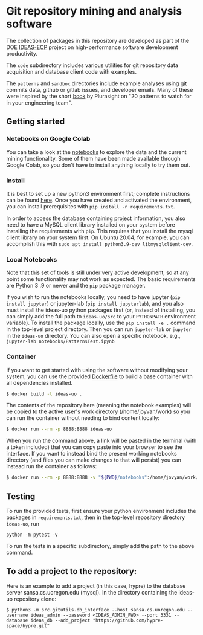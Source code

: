 # Git repository mining and analysis software

The collection of packages in this repository are developed as part of the 
DOE [IDEAS-ECP](https://ideas-productivity.org/) project on high-performance software 
development productivity. 

The `code` subdirectory includes various utilities for git repository data acquisition 
and database client code with examples. 

The `patterns` and `sandbox` directories include example analyses using git commits data, 
github or gitlab issues, and developer emails. Many of these were inspired by the 
short [book](https://www.pluralsight.com/content/dam/pluralsight2/landing-pages/offers/flow/pdf/Pluralsight_20Patterns_ebook.pdf) 
by Plurasight on "20 patterns to watch for in your engineering team".

## Getting started

### Notebooks on Google Colab

You can take a look at the [notebooks](notebooks) to explore the data and the current mining functionality.
Some of them have been made available through Google Colab, so you don't have to install anything locally to try them out.

### Install

It is best to set up a new python3 environment first; complete instructions can be 
found [here](https://docs.python.org/3/library/venv.html). 
Once you have created and activated the environment, you can install prerequisites with 
`pip install -r requirements.txt`.

In order to access the database containing project information, you also need to have 
a MySQL client library installed on your system before installing the requirements with `pip`. 
This requires that you install the mysql client library on your system first. On
Ubuntu 20.04, for example, you can accomplish this with `sudo apt install python3.9-dev libmysqlclient-dev`.

### Local Notebooks

Note that this set of tools is still under very active development, so at any point 
some functionality may not work as expected. The basic requirements are Python 3
.9 or newer and the `pip` package manager.

If you wish to run the notebooks locally, you need to have jupyter (`pip install jupyter`) 
or jupyter-lab (`pip install jupyterlab`), 
and you also must install the ideas-uo python packages first 
(or, instead of installing, you can simply add the full path to `ideas-uo/src` to your `PYTHONPATH` environment variable). 
To install the package
locally, use the `pip install -e .` command in the top-level project directory. 
Then you can run `jupyter-lab` or `jupyter`
in the `ideas-uo` directory. You can also open a specific notebook, 
e.g., `jupyter-lab notebooks/PatternsTest.ipynb`

### Container

If you want to get started with using the software without modifying your system,
you can use the provided [Dockerfile](Dockerfile) to build a base container with
all dependencies installed. 

```bash
$ docker build -t ideas-uo .
```

The contents of the repository here (meaning the notebook examples) will be copied
to the active user's work directory (/home/joyvan/work) so you can run the container
without needing to bind content locally:

```bash
$ docker run --rm -p 8888:8888 ideas-uo
```

When you run the command above, a link will be pasted in the terminal (with a token included)
that you can copy paste into your browser to see the interface. If you want
to instead bind the present working notebooks directory (and files you can make changes to
that will persist) you can instead run the container as follows:

```bash
$ docker run --rm -p 8888:8888 -v "${PWD}/notebooks":/home/jovyan/work/notebooks ideas-uo
```

## Testing

To run the provided tests, first ensure your python environment includes the packages 
in `requirements.txt`, then in the top-level repository directory `ideas-uo`, run
```
python -m pytest -v
```
To run the tests in a specific subdirectory, simply add the path to the above command.

## To add a project to the repository:

Here is an example to add a project (in this case, hypre) to the database server sansa.cs.uoregon.edu (mysql). In the directory containing the ideas-uo repository clone:
```
$ python3 -m src.gitutils.db_interface --host sansa.cs.uoregon.edu --username ideas_admin --password <IDEAS_ADMIN_PWD> --port 3331 --database ideas_db --add_project "https://github.com/hypre-space/hypre.git"
```

